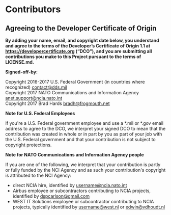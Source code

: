 # Contributors
## Agreeing to the Developer Certificate of Origin

**By adding your name, email, and copyright date below, you understand and agree to the terms of the Developer’s Certificate of Origin 1.1 at https://developercertificate.org (“DCO”), and you are submitting all contributions you make to this Project pursuant to the terms of LICENSE.md.**

**Signed-off-by:**

Copyright 2016-2017 U.S. Federal Government (in countries where recognized) contact@dds.mil \
Copyright 2017 NATO Communications and Information Agency anet.support@ncia.nato.int \
Copyright 2017 Brad Hards bradh@frogmouth.net

**Note for U.S. Federal Employees**

If you're a U.S. Federal government employee and use a *.mil or *.gov email address to agree to the DCO, we interpret your signed DCO to mean that the contribution was created in whole or in part by you as part of your job with the U.S. Federal government and that your contribution is not subject to copyright protections.

**Note for NATO Communications and Information Agency people**

If you are one of the following, we interpret that your contribution is partly or fully funded by the NCI Agency and as such your contribution's copyright is attributed to the NCI Agency:
  - direct NCIA hire, identified by username@ncia.nato.int
  - Airbus employee or subcontractors contributing to NCIA projects, identified by dspcarlson@gmail.com
  - WEST IT Solutions employee or subcontractor contributing to NCIA projects, typically identified by username@west.nl or edwin@vdhoudt.nl

